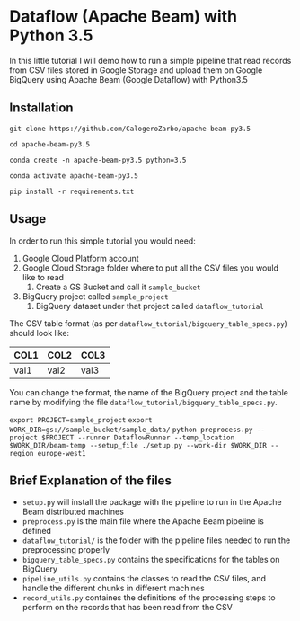 # Dataflow (Apache Beam) with Python 3.5
In this little tutorial I will demo how to run a simple pipeline that read records from CSV files stored in 
Google Storage and upload them on Google BigQuery using Apache Beam (Google Dataflow) with Python3.5

## Installation

`git clone https://github.com/CalogeroZarbo/apache-beam-py3.5`

`cd apache-beam-py3.5`

`conda create -n apache-beam-py3.5 python=3.5`

`conda activate apache-beam-py3.5`

`pip install -r requirements.txt `

## Usage

In order to run this simple tutorial you would need:
1. Google Cloud Platform account
2. Google Cloud Storage folder where to put all the CSV files you would like to read
    1. Create a GS Bucket and call it `sample_bucket`
3. BigQuery project called `sample_project`
    1. BigQuery dataset under that project called `dataflow_tutorial`

The CSV table format (as per `dataflow_tutorial/bigquery_table_specs.py`) should look like:

| COL1 | COL2 | COL3 |
| ---- | ---- | ---- |
| val1 | val2 | val3 |

You can change the format, the name of the BigQuery project and the table name by modifying the file `dataflow_tutorial/bigquery_table_specs.py`.

`export PROJECT=sample_project`
`export WORK_DIR=gs://sample_bucket/sample_data/`
`python preprocess.py --project $PROJECT --runner DataflowRunner --temp_location $WORK_DIR/beam-temp --setup_file ./setup.py --work-dir $WORK_DIR --region europe-west1`

## Brief Explanation of the files

- `setup.py` will install the package with the pipeline to run in the Apache Beam distributed machines
- `preprocess.py` is the main file where the Apache Beam pipeline is defined
- `dataflow_tutorial/` is the folder with the pipeline files needed to run the preprocessing properly
- `bigquery_table_specs.py` contains the specifications for the tables on BigQuery
- `pipeline_utils.py` contains the classes to read the CSV files, and handle the different chunks in different machines
- `record_utils.py` containes the definitions of the processing steps to perform on the records that has been read from the CSV
